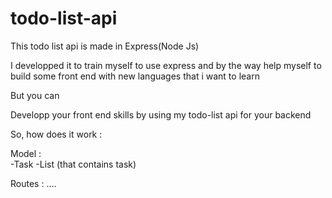 # todo-list-api
This todo list api is made in Express(Node Js)

I developped it to train myself to use express and by the way help myself to build some front end with new languages that i want to learn

But you can 

Developp your front end skills by using my todo-list api for your backend

So, how does it work : 

Model :  
  -Task
  -List (that contains task)
  
Routes : 
  ....
